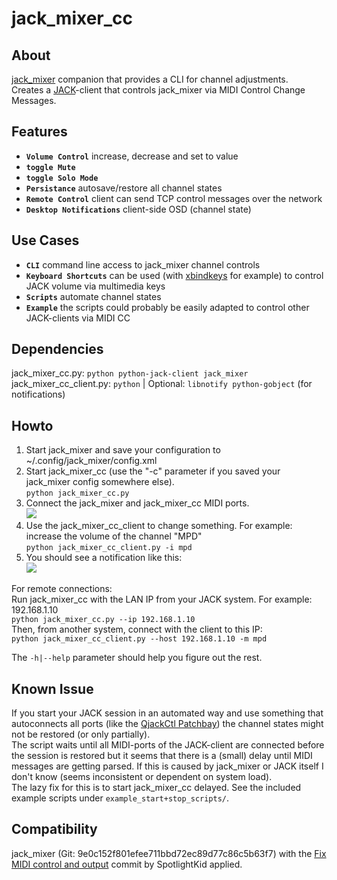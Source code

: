 # jack_mixer_cc

About
---
[jack_mixer](https://github.com/jack-mixer/jack_mixer) companion that provides a CLI for channel adjustments.
<br>Creates a [JACK](https://jackaudio.org)-client that controls jack_mixer via MIDI Control Change Messages.


Features
---
- **`Volume Control`** increase, decrease and set to value
- **`toggle Mute`**
- **`toggle Solo Mode`**
- **`Persistance`** autosave/restore all channel states
- **`Remote Control`** client can send TCP control messages over the network 
- **`Desktop Notifications`** client-side OSD (channel state)


Use Cases
---
- **`CLI`** command line access to jack_mixer channel controls
- **`Keyboard Shortcuts`** can be used (with [xbindkeys](https://www.nongnu.org/xbindkeys/xbindkeys.html) for example) to control JACK volume via multimedia keys
- **`Scripts`** automate channel states
- **`Example`** the scripts could probably be easily adapted to control other JACK-clients via MIDI CC


Dependencies
---
jack_mixer_cc.py: `python python-jack-client jack_mixer`
<br>jack_mixer_cc_client.py: `python` | Optional: `libnotify python-gobject` (for notifications)


Howto
---
1. Start jack_mixer and save your configuration to ~/.config/jack_mixer/config.xml
2. Start jack_mixer_cc (use the "-c" parameter if you saved your jack_mixer config somewhere else).
<br>`python jack_mixer_cc.py`
3. Connect the jack_mixer and jack_mixer_cc MIDI ports.
<br><img src="https://user-images.githubusercontent.com/16217416/106959180-a17cb200-673a-11eb-81ac-22f53e7763b1.jpg"/>
4. Use the jack_mixer_cc_client to change something. For example: increase the volume of the channel "MPD"
<br>`python jack_mixer_cc_client.py -i mpd`
5. You should see a notification like this:
<br><img src="https://user-images.githubusercontent.com/16217416/106959178-a04b8500-673a-11eb-888b-9054317d42f3.png"/>

For remote connections:
<br>Run jack_mixer_cc with the LAN IP from your JACK system. For example: 192.168.1.10 
<br>`python jack_mixer_cc.py --ip 192.168.1.10`
<br> Then, from another system, connect with the client to this IP:
<br>`python jack_mixer_cc_client.py --host 192.168.1.10 -m mpd`

The `-h|--help` parameter should help you figure out the rest.


Known Issue
---
If you start your JACK session in an automated way and use something that autoconnects all ports (like the [QjackCtl Patchbay](https://www.rncbc.org/drupal/node/76)) the channel states might not be restored (or only partially).
<br>The script waits until all MIDI-ports of the JACK-client are connected before the session is restored but it seems that there is a (small) delay until MIDI messages are getting parsed. If this is caused by jack_mixer or JACK itself I don't know (seems inconsistent or dependent on system load).
<br>The lazy fix for this is to start jack_mixer_cc delayed. See the included example scripts under `example_start+stop_scripts/`.


Compatibility
---
jack_mixer (Git: 9e0c152f801efee711bbd72ec89d77c86c5b63f7) with the [Fix MIDI control and output](https://github.com/jack-mixer/jack_mixer/pull/95) commit by SpotlightKid applied.
